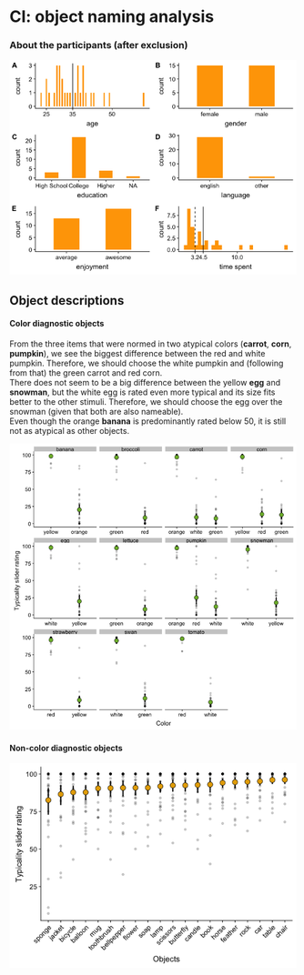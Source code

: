 CI: object naming analysis
================

### About the participants (after exclusion)

![](analysis_files/figure-markdown_github/subj-1.png)

Object descriptions
-------------------

#### Color diagnostic objects

From the three items that were normed in two atypical colors (**carrot**, **corn**, **pumpkin**), we see the biggest difference between the red and white pumpkin. Therefore, we should choose the white pumpkin and (following from that) the green carrot and red corn.<br> There does not seem to be a big difference between the yellow **egg** and **snowman**, but the white egg is rated even more typical and its size fits better to the other stimuli. Therefore, we should choose the egg over the snowman (given that both are also nameable).<br> Even though the orange **banana** is predominantly rated below 50, it is still not as atypical as other objects.

![](analysis_files/figure-markdown_github/typicality%20ratings%20cd-1.png)

#### Non-color diagnostic objects

![](analysis_files/figure-markdown_github/typicality%20ratings%20noncd-1.png)
